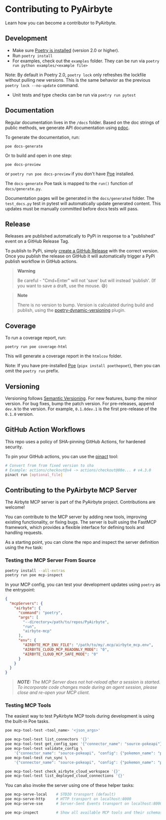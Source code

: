 # Contributing to PyAirbyte

Learn how you can become a contributor to PyAirbyte.

## Development

- Make sure [Poetry is installed](https://python-poetry.org/docs/#) (version 2.0 or higher).
- Run `poetry install`
- For examples, check out the `examples` folder. They can be run via `poetry run python examples/<example file>`

Note: By default in Poetry 2.0, `poetry lock` only refreshes the lockfile without pulling new versions. This is the same behavior as the previous `poetry lock --no-update` command.

- Unit tests and type checks can be run via `poetry run pytest`

## Documentation

Regular documentation lives in the `/docs` folder. Based on the doc strings of public methods, we generate API documentation using [pdoc](https://pdoc.dev).

To generate the documentation, run:

```console
poe docs-generate
```

Or to build and open in one step:

```console
poe docs-preview
```

or `poetry run poe docs-preview` if you don't have [Poe](https://poethepoet.natn.io/index.html) installed.

The `docs-generate` Poe task is mapped to the `run()` function of `docs/generate.py`.

Documentation pages will be generated in the `docs/generated` folder. The `test_docs.py` test in pytest will automatically update generated content. This updates must be manually committed before docs tests will pass.

## Release

Releases are published automatically to PyPi in response to a "published" event on a GitHub Release Tag.

To publish to PyPi, simply [create a GitHub Release](https://github.com/airbytehq/PyAirbyte/releases/new) with the correct version. Once you publish the release on GitHub it will automatically trigger a PyPi publish workflow in GitHub actions.

> **Warning**
>
> Be careful - "Cmd+Enter" will not 'save' but will instead 'publish'. (If you want to save a draft, use the mouse. 😅)

> **Note**
>
> There is no version to bump. Version is calculated during build and publish, using the [poetry-dynamic-versioning](https://github.com/mtkennerly/poetry-dynamic-versioning) plugin.

## Coverage

To run a coverage report, run:

```console
poetry run poe coverage-html
```

This will generate a coverage report in the `htmlcov` folder.

Note: If you have pre-installed [Poe](https://poethepoet.natn.io/index.html)
(`pipx install poethepoet`), then you can omit the `poetry run` prefix.

## Versioning

Versioning follows [Semantic Versioning](https://semver.org/). For new features, bump the minor version. For bug fixes, bump the patch version. For pre-releases, append `dev.N` to the version. For example, `0.1.0dev.1` is the first pre-release of the `0.1.0` version.

## GitHub Action Workflows

This repo uses a policy of SHA-pinning GitHub Actions, for hardened security.

To pin your GitHub actions, you can use the [pinact](https://github.com/suzuki-shunsuke/pinact) tool:

```bash
# Convert from from fixed version to sha
# Example: actions/checkout@v4 -> actions/checkout@08e... # v4.3.0
pinact run [optional_file]
```

## Contributing to the PyAirbyte MCP Server

The Airbyte MCP server is part of the PyAirbyte project. Contributions are welcome!

You can contribute to the MCP server by adding new tools, improving existing functionality, or
fixing bugs. The server is built using the FastMCP framework, which provides a flexible
interface for defining tools and handling requests.

As a starting point, you can clone the repo and inspect the server definition using the `Poe` task:

### Testing the MCP Server From Source

```bash
poetry install --all-extras
poetry run poe mcp-inspect
```

In your MCP config, you can test your development updates using `poetry` as the entrypoint:

```json
{
  "mcpServers": {
    "airbyte": {
      "command": "poetry",
      "args": [
        "--directory=/path/to/repos/PyAirbyte",
        "run",
        "airbyte-mcp"
      ],
      "env": {
        "AIRBYTE_MCP_ENV_FILE": "/path/to/my/.mcp/airbyte_mcp.env",
        "AIRBYTE_CLOUD_MCP_READONLY_MODE": "0",
        "AIRBYTE_CLOUD_MCP_SAFE_MODE": "0"
      }
    }
  }
}
```

> _**NOTE:** The MCP Server does not hot-reload after a session is started. To incorporate code changes made during an agent session, please close and re-open your MCP client._

### Testing MCP Tools

The easiest way to test PyAirbyte MCP tools during development is using the built-in Poe tasks.

```bash
poe mcp-tool-test <tool_name> '<json_args>'

poe mcp-tool-test list_connectors '{}'
poe mcp-tool-test get_config_spec '{"connector_name": "source-pokeapi"}'
poe mcp-tool-test validate_config \
    '{"connector_name": "source-pokeapi", "config": {"pokemon_name": "pikachu"}}'
poe mcp-tool-test run_sync \
    '{"connector_name": "source-pokeapi", "config": {"pokemon_name": "pikachu"}}'

poe mcp-tool-test check_airbyte_cloud_workspace '{}'
poe mcp-tool-test list_deployed_cloud_connections '{}'
```

You can also invoke the server using one of these helper tasks:

```bash
poe mcp-serve-local    # STDIO transport (default)
poe mcp-serve-http     # HTTP transport on localhost:8000
poe mcp-serve-sse      # Server-Sent Events transport on localhost:8000

poe mcp-inspect        # Show all available MCP tools and their schemas
```
